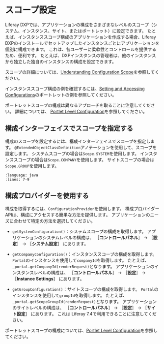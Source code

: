 # スコープ設定

Liferay DXPでは、アプリケーションの構成をさまざまなレベルのスコープ（システム、インスタンス、サイト、またはポートレット）に設定できます。 たとえば、インスタンススコープ構成のアプリケーションを作成する場合、Liferay DXPのインストールでセットアップしたインスタンスごとにアプリケーションを個別に構成できます。 これは、各ユーザーに柔軟性とコントロールを提供するため、便利です。 たとえば、DXPインスタンスの管理者は、他のインスタンスから独立した独自のインスタンスの構成を設定できます。

スコープの詳細については、[Understanding Configuration Scope](../../../system-administration/configuring-liferay/understanding-configuration-scope.md)を参照してください。

インスタンススコープ構成の例を確認するには、[Setting and Accessing Configurations](./setting-and-accessing-configurations.md)のポートレットの例を参照してください。

ポートレットスコープの構成は異なるアプローチを取ることに注意してください。 詳細については、 [Portlet Level Configuration](./portlet-level-configuration.md)を参照してください。

<a name="構成インターフェイスでスコープを指定する" />

## 構成インターフェイスでスコープを指定する

構成のスコープを設定するには、構成インターフェイスでスコープを指定します。 `@ExtendedObjectClassDefinition`アノテーションを使用して、スコープを設定します。 システムスコープの場合は`Scope.SYSTEM`を使用します。 インスタンススコープの場合は`Scope.COMPANY`を使用します。 サイトスコープの場合は`Scope.GROUP`を使用します。

```{literalinclude} ./scoping-configurations/resources/liferay-n2f3.zip/n2f3-web/src/main/java/com/acme/n2f3/web/internal/configuration/N2F3WebConfiguration.java
:language: java
:lines: 7-9
```

<a name="構成プロバイダーを使用する" />

## 構成プロバイダーを使用する

構成を取得するには、`ConfigurationProvider`を使用します。 構成プロバイダーAPIは、構成にアクセスする簡単な方法を提供します。 アプリケーションのニーズに合わせて特定の方法を選択してください。

* `getSystemConfiguration()`：システムスコープの構成を取得します。 アプリケーションのシステムレベルの構成は、 ［**コントロールパネル**］ &rarr; ［**設定**］ &rarr; ［**システム設定**］ にあります。

* `getCompanyConfiguration()`：インスタンススコープの構成を取得します。 `Portal`のインスタンスを使用して`companyId`を取得します。 たとえば、`_portal.getCompanyId(renderRequest)`となります。 アプリケーションのインスタンスレベルの構成は、 ［**コントロールパネル**］ &rarr; ［**設定**］ &rarr; ［**Instance Settings**］ にあります。

* `getGroupConfiguration()`：サイトスコープの構成を取得します。 `Portal`のインスタンスを使用して`groupId`を取得します。 たとえば、`_portal.getScopeGroupId(renderRequest)`となります。 アプリケーションのサイトレベルの構成は、 ［**コントロールパネル**］ &rarr; ［**設定**］ &rarr; ［**サイト設定**］ にあります。 これは Liferay 7.4で利用できることに注意してください。

ポートレットスコープの構成については、[Portlet Level Configuration](./portlet-level-configuration.md)を参照してください。
